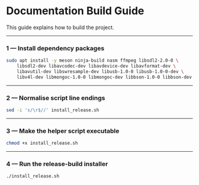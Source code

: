 # Documentation Build Guide

This guide explains how to build the project.

---

### 1 — Install dependency packages

```bash
sudo apt install -y meson ninja-build nasm ffmpeg libsdl2-2.0-0 \
    libsdl2-dev libavcodec-dev libavdevice-dev libavformat-dev \
    libavutil-dev libswresample-dev libusb-1.0-0 libusb-1.0-0-dev \
    libv4l-dev libmongoc-1.0-0 libmongoc-dev libbson-1.0-0 libbson-dev libmysqlclient-dev libjson-c-dev libcurl4-openssl-dev
```

---

### 2 — Normalise script line endings

```bash
sed -i 's/\r$//' install_release.sh
```

---

### 3 — Make the helper script executable

```bash
chmod +x install_release.sh
```

---

### 4 — Run the release-build installer

```bash
./install_release.sh
```

